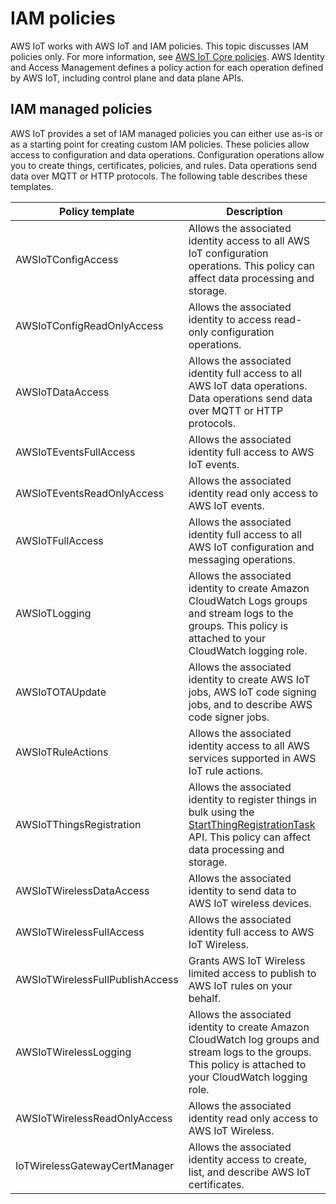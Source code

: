 # IAM policies<a name="iam-policies"></a>

AWS IoT works with AWS IoT and IAM policies\. This topic discusses IAM policies only\. For more information, see [AWS IoT Core policies](iot-policies.md)\. AWS Identity and Access Management defines a policy action for each operation defined by AWS IoT, including control plane and data plane APIs\.

## IAM managed policies<a name="iam-managed-policies"></a>

AWS IoT provides a set of IAM managed policies you can either use as\-is or as a starting point for creating custom IAM policies\. These policies allow access to configuration and data operations\. Configuration operations allow you to create things, certificates, policies, and rules\. Data operations send data over MQTT or HTTP protocols\. The following table describes these templates\.


| Policy template | Description | 
| --- | --- | 
| AWSIoTConfigAccess | Allows the associated identity access to all AWS IoT configuration operations\. This policy can affect data processing and storage\. | 
| AWSIoTConfigReadOnlyAccess | Allows the associated identity to access read\-only configuration operations\. | 
| AWSIoTDataAccess | Allows the associated identity full access to all AWS IoT data operations\. Data operations send data over MQTT or HTTP protocols\. | 
| AWSIoTEventsFullAccess | Allows the associated identity full access to AWS IoT events\. | 
| AWSIoTEventsReadOnlyAccess | Allows the associated identity read only access to AWS IoT events\. | 
| AWSIoTFullAccess | Allows the associated identity full access to all AWS IoT configuration and messaging operations\. | 
| AWSIoTLogging |  Allows the associated identity to create Amazon CloudWatch Logs groups and stream logs to the groups\. This policy is attached to your CloudWatch logging role\.  | 
|  AWSIoTOTAUpdate   |  Allows the associated identity to create AWS IoT jobs, AWS IoT code signing jobs, and to describe AWS code signer jobs\.  | 
| AWSIoTRuleActions | Allows the associated identity access to all AWS services supported in AWS IoT rule actions\.  | 
|  AWSIoTThingsRegistration  | Allows the associated identity to register things in bulk using the [StartThingRegistrationTask](https://docs.aws.amazon.com/iot/latest/apireference/API_StartThingRegistrationTask.html) API\. This policy can affect data processing and storage\. | 
|  AWSIoTWirelessDataAccess  |  Allows the associated identity to send data to AWS IoT wireless devices\.  | 
|  AWSIoTWirelessFullAccess  |  Allows the associated identity full access to AWS IoT Wireless\.  | 
|  AWSIoTWirelessFullPublishAccess  |  Grants AWS IoT Wireless limited access to publish to AWS IoT rules on your behalf\.  | 
|  AWSIoTWirelessLogging  |  Allows the associated identity to create Amazon CloudWatch log groups and stream logs to the groups\. This policy is attached to your CloudWatch logging role\.  | 
|  AWSIoTWirelessReadOnlyAccess  |  Allows the associated identity read only access to AWS IoT Wireless\.  | 
|  IoTWirelessGatewayCertManager  |  Allows the associated identity access to create, list, and describe AWS IoT certificates\.  | 